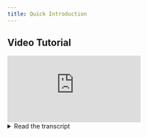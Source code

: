 ```yaml
---
title: Quick Introduction
---
```



## Video Tutorial

<div style={{position: 'relative', overflow: 'hidden', width: '100%', paddingTop: '56.25%' }} >
<iframe style={{position: 'absolute', top: '0', left: '0', bottom: '0', right: '0', width: '100%', height: '100%'}} 
        src="https://www.youtube.com/embed/-9vqxF2UfFU?rel=0" 
        title="YouTube video player" 
        frameborder="0" 
        allow="accelerometer; autoplay; clipboard-write; encrypted-media; gyroscope; picture-in-picture; fullscreen" 
        allowfullscreen>
</iframe>
</div>

<details className="cml-expansion-panel info">
<summary className="cml-expansion-panel-summary">Read the transcript</summary>
<div className="cml-expansion-panel-content">
        
ClearML is an open source MLOPS platform.

It's essentially a toolbox stuffed with everything you'll need to go from experimentation to production.

There's a fully fledged experiment manager that can log, compare and automatically reproduce any experiment you do, 
        
a data versioning tool that can track changes to your data sets and makes them easily accessible to anyone on any machine.

Orchestrate pipelines from code.

Run hyper parameter optimization and auto scale remote workers on AWS, GCP and Azure.

Doesn't matter if you're starting small or already in production, there's always a ClearML tool that can make your life easier.

Start for free at app.clear.ml or host your own server from our Github page.
</div>
</details>

